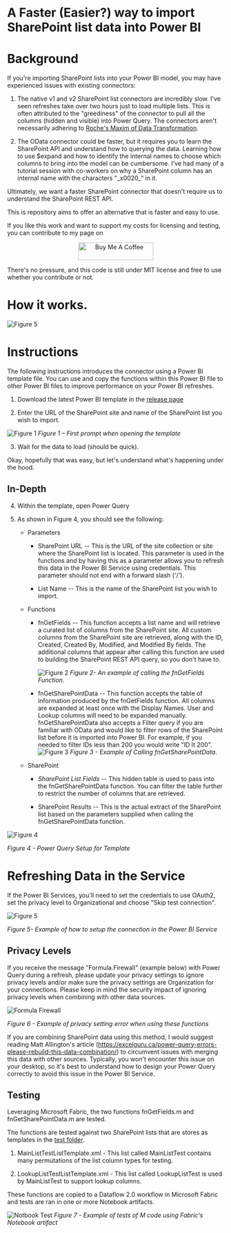 # A Faster (Easier?) way to import SharePoint list data into Power BI

# Background

If you're importing SharePoint lists into your Power BI model, you may
have experienced issues with existing connectors:

1)  The native v1 and v2 SharePoint list connectors are incredibly slow.
    I've seen refreshes take over two hours just to load multiple lists.
    This is often attributed to the "greediness" of the connector to
    pull all the columns (hidden and visible) into Power Query. The
    connectors aren't necessarily adhering to <a href="https://ssbipolar.com/2021/05/31/roches-maxim/" target="_blank">Roche's Maxim of Data Transformation</a>.

2)  The OData connector could be faster, but it requires you to learn
    the SharePoint API and understand how to querying the data. Learning
    how to use \$expand and how to identify the internal names to choose
    which columns to bring into the model can be cumbersome. I've had
    many of a tutorial session with co-workers on why a SharePoint
    column has an internal name with the characters "\_x0020\_" in it.

Ultimately, we want a faster SharePoint connector that doesn't require
us to understand the SharePoint REST API.

This is repository aims to offer an alternative that is faster and easy
to use.

If you like this work and want to support my costs for licensing and testing, you can contribute to my page on 
<p align="center"><a href="https://www.buymeacoffee.com/jkerski5" target="_blank"><img src="https://cdn.buymeacoffee.com/buttons/default-orange.png" alt="Buy Me A Coffee" height="41" width="174"></a></p>
There's no pressure, and this code is still under MIT license and free to use whether you contribute or not.  

# How it works.
![Figure 5](images/HowItWorks.png)

# Instructions

The following instructions introduces the connector using a Power BI
template file. You can use and copy the functions within this Power BI
file to other Power BI files to improve performance on your Power BI
refreshes.

1)  Download the latest Power BI template in the <a href="https://github.com/kerski/power-query-sharepoint-faster-easier/releases" target="_blank">release page</a>

2)  Enter the URL of the SharePoint site and name of the SharePoint list you wish to import.

![Figure 1](images/Figure1.png)
*Figure 1 – First prompt when opening the template*

3)  Wait for the data to load (should be quick).

Okay, hopefully that was easy, but let's understand what's happening
under the hood.

## In-Depth

4)  Within the template, open Power Query

5)  As shown in Figure 4, you should see the following:

    - Parameters
        - SharePoint URL -- This is the URL of the site collection or
            site where the SharePoint list is located. This parameter is
            used in the functions and by having this as a parameter
            allows you to refresh this data in the Power BI Service
            using credentials. This parameter should not end with a
            forward slash ('/').

        - List Name -- This is the name of the SharePoint list you
            wish to import.

    - Functions

        - fnGetFields -- This function accepts a list name and will
            retrieve a curated list of columns from the SharePoint site.
            All custom columns from the SharePoint site are retrieved,
            along with the ID, Created, Created By, Modified, and
            Modified By fields. The additional columns that appear after
            calling this function are used to building the SharePoint
            REST API query, so you don't have to.
            
            ![Figure 2](images/Figure2.png) 
            *Figure 2- An example of calling the fnGetFields Function.*

        - fnGetSharePointData -- This function accepts the table of
    information produced by the fnGetFields function. All columns are
    expanded at least once with the Display Names. User and Lookup
    columns will need to be expanded manually. fnGetSharePointData also
    accepts a Filter query if you are familiar with OData and would like
    to filter rows of the SharePoint list before it is imported into
    Power BI. For example, if you needed to filter IDs less than 200 you
    would write "ID lt 200".
    ![Figure 3](images/Figure3.png)
    *Figure 3 - Example of Calling fnGetSharePointData.*

    - SharePoint
        -  *SharePoint List Fields --* This hidden table is used to pass
        into the fnGetSharePointData function. You can filter the table
        further to restrict the number of columns that are retrieved.

        - SharePoint Results -- This is the actual extract of the
        SharePoint list based on the parameters supplied when calling
        the fnGetSharePointData function.

![Figure 4](images/Figure4.png)

*Figure 4 - Power Query Setup for Template*

# Refreshing Data in the Service

If the Power BI Services, you'll need to set the credentials to use
OAuth2, set the privacy level to Organizational and choose "Skip test
connection".

![Figure 5](images/Figure5.png)

*Figure 5- Example of how to setup the connection in the Power BI Service*

## Privacy Levels

If you receive the message "Formula.Firewall" (example below) with Power Query during a refresh, please update your privacy settings to ignore privacy levels and/or make sure the privacy settings are Organization for your connections.  Please keep in mind the security impact of ignoring privacy levels when combining with other data sources.

![Formula Firewall](images/formula_firewall.png)

*Figure 6 - Example of privacy setting error when using these functions*

If you are combining SharePoint data using this method, I would suggest
reading Matt Allington's article
(<https://excelguru.ca/power-query-errors-please-rebuild-this-data-combination/>)
to circumvent issues with merging this data with other sources.
Typically, you won't encounter this issue on your desktop, so it's best
to understand how to design your Power Query correctly to avoid this
issue in the Power BI Service.

## Testing

Leveraging Microsoft Fabric, the two functions fnGetFields.m and fnGetSharePointData.m are tested.  

The functions are tested against two SharePoint lists that are stores as templates in the <a href="./tests" target="_blank">test folder</a>.

1) MainListTestListTemplate.xml - This list called MainListTest contains many permutations of the list column types for testing.

2) LookupListTestListTemplate.xml - This list called LookupListTest is used by MainListTest to support lookup columns.

These functions are copied to a Dataflow 2.0 workflow in Microsoft Fabric and tests are ran in one or more Notebook artifacts.  

![Notbook Test](images/notebook-test.png)
*Figure 7 - Example of tests of M code using Fabric's Notebook artifact*
